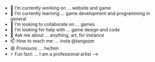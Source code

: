 - 🔭 I’m currently working on ... website and game
- 🌱 I’m currently learning ... game development and programming in general
- 👯 I’m looking to collaborate on ... games
- 🤔 I’m looking for help with ... game design and code
- 💬 Ask me about ... anything, art, for instance
- 📫 How to reach me: ... insta @tangazer
- 😄 Pronouns: ... he/him
- ⚡ Fun fact: ... I am a professional artist
-->

